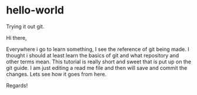 # hello-world
Trying it out git.

Hi there,

Everywhere i go to learn something, I see the reference of git being made. I thought i should at least learn the basics of git and what repository and other terms mean. This tutorial is really short and sweet that is put up on the git guide. I am just editing a read me file and then will save and commit the changes. Lets see how it goes from here.

Regards!
